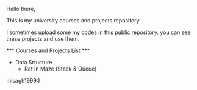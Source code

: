 Hello there,

This is my university courses and projects repository

I sometimes upload some my codes in this public repository. you can see these projects and use them.

***  Courses and Projects List ***

- Data Srtucture
    - Rat In Maze (Stack & Queue)


misagh1999:)